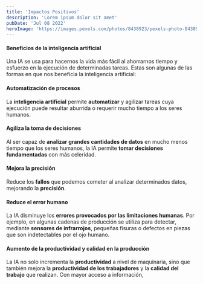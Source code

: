 ```yaml
---
title: 'Impactos Positivos'
description: 'Lorem ipsum dolor sit amet'
pubDate: 'Jul 08 2022'
heroImage: 'https://images.pexels.com/photos/8438923/pexels-photo-8438923.jpeg?auto=compress&cs=tinysrgb&w=1260&h=750&dpr=1'
---
```


#### Beneficios de la inteligencia artificial

Una IA se usa para hacernos la vida más fácil al ahorrarnos tiempo y esfuerzo en la ejecución de determinadas tareas. Estas son algunas de las formas en que nos beneficia la inteligencia artificial:

#### Automatización de procesos

La **inteligencia artificial** permite **automatizar** y agilizar tareas cuya ejecución puede resultar aburrida o requerir mucho tiempo a los seres humanos.

#### Agiliza la toma de decisiones

Al ser capaz de **analizar grandes cantidades de datos** en mucho menos tiempo que los seres humanos, la IA permite **tomar decisiones fundamentadas** con más celeridad.

#### Mejora la precisión

Reduce los **fallos** que podemos cometer al analizar determinados datos, mejorando la **precisión**.

#### Reduce el error humano

La IA disminuye los **errores provocados por las limitaciones humanas**. Por ejemplo, en algunas cadenas de producción se utiliza para detectar, mediante **sensores de infrarrojos**, pequeñas fisuras o defectos en piezas que son indetectables por el ojo humano.

#### Aumento de la productividad y calidad en la producción

La IA no solo incrementa la **productividad** a nivel de maquinaria, sino que también mejora la **productividad de los trabajadores** y la **calidad del trabajo** que realizan. Con mayor acceso a información,

